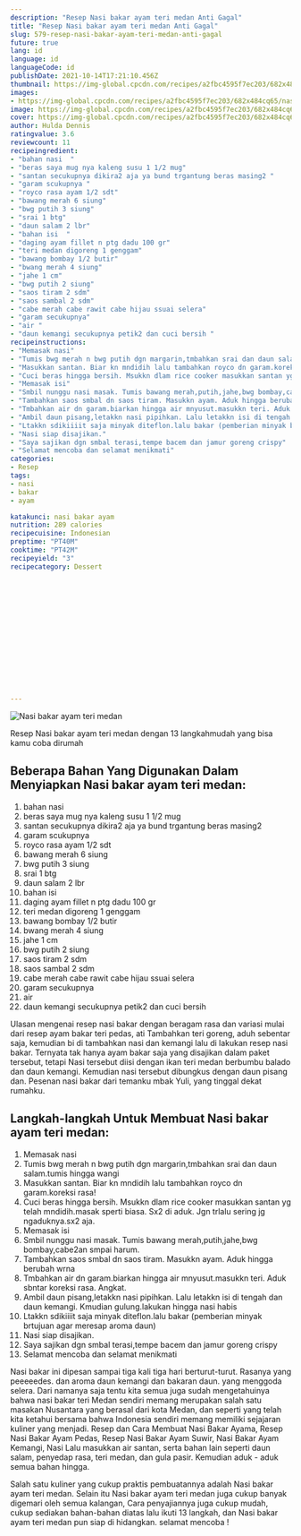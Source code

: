 ```yaml
---
description: "Resep Nasi bakar ayam teri medan Anti Gagal"
title: "Resep Nasi bakar ayam teri medan Anti Gagal"
slug: 579-resep-nasi-bakar-ayam-teri-medan-anti-gagal
future: true
lang: id
language: id
languageCode: id
publishDate: 2021-10-14T17:21:10.456Z 
thumbnail: https://img-global.cpcdn.com/recipes/a2fbc4595f7ec203/682x484cq65/nasi-bakar-ayam-teri-medan-foto-resep-utama.webp
images:
- https://img-global.cpcdn.com/recipes/a2fbc4595f7ec203/682x484cq65/nasi-bakar-ayam-teri-medan-foto-resep-utama.webp
image: https://img-global.cpcdn.com/recipes/a2fbc4595f7ec203/682x484cq65/nasi-bakar-ayam-teri-medan-foto-resep-utama.webp
cover: https://img-global.cpcdn.com/recipes/a2fbc4595f7ec203/682x484cq65/nasi-bakar-ayam-teri-medan-foto-resep-utama.webp
author: Hulda Dennis
ratingvalue: 3.6
reviewcount: 11
recipeingredient:
- "bahan nasi  "
- "beras saya mug nya kaleng susu 1 1/2 mug"
- "santan secukupnya dikira2 aja ya bund trgantung beras masing2 "
- "garam scukupnya "
- "royco rasa ayam 1/2 sdt"
- "bawang merah 6 siung"
- "bwg putih 3 siung"
- "srai 1 btg"
- "daun salam 2 lbr"
- "bahan isi  "
- "daging ayam fillet n ptg dadu 100 gr"
- "teri medan digoreng 1 genggam"
- "bawang bombay 1/2 butir"
- "bwang merah 4 siung"
- "jahe 1 cm"
- "bwg putih 2 siung"
- "saos tiram 2 sdm"
- "saos sambal 2 sdm"
- "cabe merah cabe rawit cabe hijau ssuai selera"
- "garam secukupnya"
- "air "
- "daun kemangi secukupnya petik2 dan cuci bersih "
recipeinstructions:
- "Memasak nasi"
- "Tumis bwg merah n bwg putih dgn margarin,tmbahkan srai dan daun salam.tumis hingga wangi"
- "Masukkan santan. Biar kn mndidih lalu tambahkan royco dn garam.koreksi rasa!"
- "Cuci beras hingga bersih. Msukkn dlam rice cooker masukkan santan yg telah mndidih.masak sperti biasa. Sx2 di aduk. Jgn trlalu sering jg ngaduknya.sx2 aja."
- "Memasak isi"
- "Smbil nunggu nasi masak. Tumis bawang merah,putih,jahe,bwg bombay,cabe2an smpai harum."
- "Tambahkan saos smbal dn saos tiram. Masukkn ayam. Aduk hingga berubah wrna"
- "Tmbahkan air dn garam.biarkan hingga air mnyusut.masukkn teri. Aduk sbntar koreksi rasa. Angkat."
- "Ambil daun pisang,letakkn nasi pipihkan. Lalu letakkn isi di tengah dan daun kemangi. Kmudian gulung.lakukan hingga nasi habis"
- "Ltakkn sdikiiiit saja minyak diteflon.lalu bakar (pemberian minyak brtujuan agar meresap aroma daun)"
- "Nasi siap disajikan."
- "Saya sajikan dgn smbal terasi,tempe bacem dan jamur goreng crispy"
- "Selamat mencoba dan selamat menikmati"
categories:
- Resep
tags:
- nasi
- bakar
- ayam

katakunci: nasi bakar ayam 
nutrition: 289 calories
recipecuisine: Indonesian
preptime: "PT40M"
cooktime: "PT42M"
recipeyield: "3"
recipecategory: Dessert


     
    
    
    
    
    
    
    
    
    
    
      
    
---
```



![Nasi bakar ayam teri medan](https://img-global.cpcdn.com/recipes/a2fbc4595f7ec203/682x484cq65/nasi-bakar-ayam-teri-medan-foto-resep-utama.webp)

Resep Nasi bakar ayam teri medan    dengan 13 langkahmudah yang bisa kamu coba dirumah

<!--inarticleads1-->

## Beberapa Bahan Yang Digunakan Dalam Menyiapkan Nasi bakar ayam teri medan:

1. bahan nasi  
1. beras saya mug nya kaleng susu 1 1/2 mug
1. santan secukupnya dikira2 aja ya bund trgantung beras masing2 
1. garam scukupnya 
1. royco rasa ayam 1/2 sdt
1. bawang merah 6 siung
1. bwg putih 3 siung
1. srai 1 btg
1. daun salam 2 lbr
1. bahan isi  
1. daging ayam fillet n ptg dadu 100 gr
1. teri medan digoreng 1 genggam
1. bawang bombay 1/2 butir
1. bwang merah 4 siung
1. jahe 1 cm
1. bwg putih 2 siung
1. saos tiram 2 sdm
1. saos sambal 2 sdm
1. cabe merah cabe rawit cabe hijau ssuai selera
1. garam secukupnya
1. air 
1. daun kemangi secukupnya petik2 dan cuci bersih 

Ulasan mengenai resep nasi bakar dengan beragam rasa dan variasi mulai dari resep ayam bakar teri pedas, ati Tambahkan teri goreng, aduh sebentar saja, kemudian bi di tambahkan nasi dan kemangi lalu di lakukan resep nasi bakar. Ternyata tak hanya ayam bakar saja yang disajikan dalam paket tersebut, tetapi Nasi tersebut diisi dengan ikan teri medan berbumbu balado dan daun kemangi. Kemudian nasi tersebut dibungkus dengan daun pisang dan. Pesenan nasi bakar dari temanku mbak Yuli, yang tinggal dekat rumahku. 

<!--inarticleads2-->

## Langkah-langkah Untuk Membuat Nasi bakar ayam teri medan:

1. Memasak nasi
1. Tumis bwg merah n bwg putih dgn margarin,tmbahkan srai dan daun salam.tumis hingga wangi
1. Masukkan santan. Biar kn mndidih lalu tambahkan royco dn garam.koreksi rasa!
1. Cuci beras hingga bersih. Msukkn dlam rice cooker masukkan santan yg telah mndidih.masak sperti biasa. Sx2 di aduk. Jgn trlalu sering jg ngaduknya.sx2 aja.
1. Memasak isi
1. Smbil nunggu nasi masak. Tumis bawang merah,putih,jahe,bwg bombay,cabe2an smpai harum.
1. Tambahkan saos smbal dn saos tiram. Masukkn ayam. Aduk hingga berubah wrna
1. Tmbahkan air dn garam.biarkan hingga air mnyusut.masukkn teri. Aduk sbntar koreksi rasa. Angkat.
1. Ambil daun pisang,letakkn nasi pipihkan. Lalu letakkn isi di tengah dan daun kemangi. Kmudian gulung.lakukan hingga nasi habis
1. Ltakkn sdikiiiit saja minyak diteflon.lalu bakar (pemberian minyak brtujuan agar meresap aroma daun)
1. Nasi siap disajikan.
1. Saya sajikan dgn smbal terasi,tempe bacem dan jamur goreng crispy
1. Selamat mencoba dan selamat menikmati


Nasi bakar ini dipesan sampai tiga kali tiga hari berturut-turut. Rasanya yang peeeeedes. dan aroma daun kemangi dan bakaran daun. yang menggoda selera. Dari namanya saja tentu kita semua juga sudah mengetahuinya bahwa nasi bakar teri Medan sendiri memang merupakan salah satu masakan Nusantara yang berasal dari kota Medan, dan seperti yang telah kita ketahui bersama bahwa Indonesia sendiri memang memiliki sejajaran kuliner yang menjadi. Resep dan Cara Membuat Nasi Bakar Ayama, Resep Nasi Bakar Ayam Pedas, Resep Nasi Bakar Ayam Suwir, Nasi Bakar Ayam Kemangi, Nasi Lalu masukkan air santan, serta bahan lain seperti daun salam, penyedap rasa, teri medan, dan gula pasir. Kemudian aduk - aduk semua bahan hingga. 

Salah satu kuliner yang cukup praktis pembuatannya adalah  Nasi bakar ayam teri medan. Selain itu  Nasi bakar ayam teri medan  juga cukup banyak digemari oleh semua kalangan, Cara penyajiannya juga cukup mudah, cukup sediakan bahan-bahan diatas lalu ikuti 13 langkah, dan  Nasi bakar ayam teri medan  pun siap di hidangkan. selamat mencoba !
